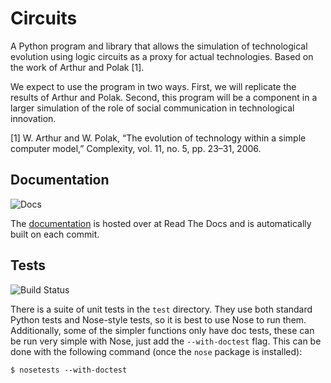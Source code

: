 
# Circuits

A Python program and library that allows the simulation of technological
evolution using logic circuits as a proxy for actual technologies. Based on the
work of Arthur and Polak [1].

We expect to use the program in two ways.  First, we will replicate the results
of Arthur and Polak.  Second, this program will be a component in a larger
simulation of the role of social communication in technological innovation.

[1] W. Arthur and W. Polak, “The evolution of technology within a simple
computer model,” Complexity, vol. 11, no. 5, pp. 23–31, 2006.

## Documentation

![Docs](https://readthedocs.org/projects/evolutionary-circuits/badge/?version=latest>)

The [documentation](http://evolutionary-circuits.readthedocs.org/en/latest/) is
hosted over at Read The Docs and is automatically built on each commit.

## Tests

![Build Status](https://travis-ci.org/um-tech-evolution/circuits.svg?branch=master)

There is a suite of unit tests in the `test` directory. They use both standard
Python tests and Nose-style tests, so it is best to use Nose to run them.
Additionally, some of the simpler functions only have doc tests, these can be
run very simple with Nose, just add the `--with-doctest` flag. This can be done
with the following command (once the `nose` package is installed):

```
$ nosetests --with-doctest
```
